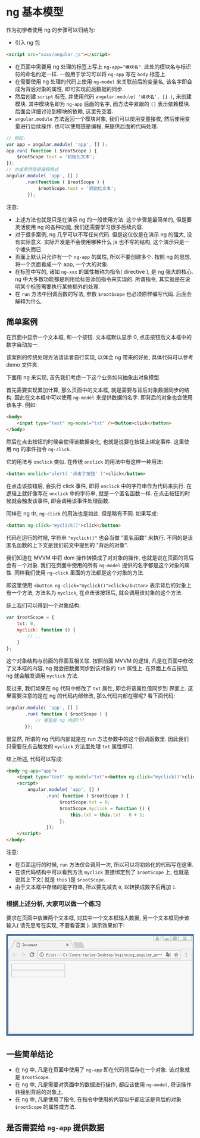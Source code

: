 # ng 基本模型

作为初学者使用 ng 的步骤可以归纳为:

- 引入 ng 包
```html
<script src="xxxx/angular.js"></script>
```
- 在页面中需要用 ng 处理的标签上写上 `ng-app="模块名"`. 此处的模块名与标识符的命名约定一样. 一般用于学习可以将 `ng-app` 写在 `body` 标签上.
- 在需要使用 ng 处理的代码上使用 `ng-model` 来关联前后的变量名, 该名字即会成为背后对象的属性, 即可实现前后数据的同步.
- 然后创建 `script` 标签, 并使用代码 `angular.module( '模块名', [] )`, 来创建模块. 其中模块名即为 `ng-app` 后面的名字, 而方法中紧跟的 `[]` 表示依赖模块. 后面会详细讨论到模块的依赖, 这里先空着. 
- `angular.module` 方法返回一个模块对象, 我们可以使用变量接收, 然后使用变量进行后续操作. 也可以使用链是编程, 来提供后面的代码处理.
```javascript
// 例如:
var app = angular.module( 'app', [] );
app.run( function ( $rootScope ) {
    $rootScope.text = '初始化文本';
});
// 亦或使用链是编程格式
angular.module( 'app', [] )
       .run(function ( $rootScope ) {
            $rootScope.text = '初始化文本';
        }); 
```

注意: 
- 上述方法也就是只是在演示 ng 的一般使用方法. 这个步骤是最简单的, 但是要灵活使用 ng 的各种功能, 我们还需要学习很多后续内容.
- 对于很多案例, ng 几乎可以不写任何代码. 但是这仅仅是在演示 ng 的强大, 没有实际意义. 实际开发是不会使用哪种什么 js 也不写的结构, 这个演示只是一个噱头而已.
- 页面上默认只允许有一个 `ng-app` 的属性, 所以不要创建多个. 按照 ng 的思想, 将一个页面看成一个 app, 一个大的对象.
- 在标签中写的, 诸如 `ng-xxx` 的属性被称为指令( directive ), 是 ng 强大的核心. ng 中大多数功能都是利用给标签添加指令来实现的. 所谓指令, 其实就是在说明某个标签需要执行某些额外的处理.
- 在 `run` 方法中回调函数的写法, 参数 `$rootScope` 也必须原样编写代码. 后面会解释为什么.

## 简单案例

在页面中显示一个文本框, 和一个按钮. 文本框默认显示 0, 点击按钮后文本框中的数字自动加一.

该案例的传统处理方法请读者自行实现, 以体会 ng 带来的好处, 具体代码可以参考 demo 文件夹.

下面用 ng 来实现, 首先我们考虑一下这个业务如何抽象出对象模型.

首先需要实现累加计算, 那么页面中的文本框, 就是需要与背后对象数据同步的结构. 因此在文本框中可以使用 `ng-model` 来提供数据的名字. 即背后的对象也会使用该名字. 例如:

```html
<body>
    <input type="text" ng-model="txt" /><button>click</button>
</body>
```

然后在点击按钮的时候会使得该数据变化, 也就是说要在按钮上绑定事件. 这里使用 ng 的事件指令 `ng-click`. 

它的用法与 `onclick` 类似. 在传统 `onclick` 的用法中有这样一种用法:

```html
<button onclick="alert( '点击了按钮' )">click</button>
```

在点击该按钮后, 会执行 click 事件, 即将 `onclick` 中的字符串作为代码来执行. 在逻辑上就好像写在 `onclick` 
中的字符串, 就是一个匿名函数一样. 在点击按钮的时候就会触发该事件, 即会调用该事件处理函数. 

同样在 ng 中, `ng-click` 的用法也是如此. 但是略有不同. 如果写成: 

```html
<button ng-click="myclick()">click</button>
```

代码在运行的时候, 字符串 `"myclick()"` 也会当做 "匿名函数" 来执行. 不同的是该匿名函数的上下文是我们前文中提到的 
"背后的对象". 

我们知道在 MVVM 中将 dom 操作转换成了对对象的操作, 也就是说在页面的背后会有一个对象. 我们在页面中使用的所有 
`ng-model` 提供的名字都是这个对象的属性. 同样我们使用 `ng-click` 里面的方法都是这个对象的方法. 

即这里使用 `<button ng-click="myclick()">click</button>` 表示背后的对象上有一个方法, 方法名为 `myclick`,
在点击该按钮后, 就会调用该对象的这个方法. 

综上我们可以得到一个对象结构:

```javascript
var $rootScope = {
    txt: 0,
    myclick: function () {
        // ...
    }
};
```

这个对象结构与前面的界面互相关联. 按照前面 MVVM 的逻辑, 凡是在页面中修改了文本框的内容, 
ng 就会把数据同步到该对象的 `txt` 属性上. 在界面上点击按钮, ng 就会触发调用 `myclick` 方法. 

反过来, 我们如果在 ng 代码中修改了 `txt` 属性, 即会将该属性值同步到 界面上. 
这里需要注意的是在 ng 的代码内部修改, 那么代码内部在哪呢? 看下面代码:

```javascript
angular.module( 'app', [] )
       .run( function ( $rootScope ) {
           // 哪里是 ng 内部???
       });
```

很显然, 所谓的 ng 代码内部就是在 run 方法参数中的这个回调函数里. 因此我们只需要在点击触发的 `myclick` 
方法里处理 `txt` 属性即可. 

综上所述, 代码可以写成:

```html
<body ng-app="app">
    <input type="text" ng-model="txt"><button ng-click="myclick()">click</button>
    <script>
        angular.module( 'app', [] )
               .run( function ( $rootScope ) {
                    $rootScope.txt = 0;
                    $rootScope.myclick = function () {
                        this.txt = this.txt - 0 + 1;
                    };
               });
    </script>
</body>
```

注意: 
- 在页面运行的时候, `run` 方法仅会调用一次, 所以可以将初始化的代码写在这里.
- 在该代码结构中可以看到方法 `myclick` 直接绑定到了 `$rootScope` 上, 也就是说其上下文( 就是 `this` )是 `$rootScope`. 
- 由于文本框中存储的是字符串, 所以要先减去 `0`, 以转换成数字后再加 `1`.



### 根据上述分析, 大家可以做一个练习

要求在页面中放置两个文本框, 对其中一个文本框输入数据, 另一个文本框同步该输入( 请先思考在实现, 不要看答案 ). 
演示效果如下:

![](./imgs/exercise0001.gif)




## 一些简单结论

- 在 ng 中, 凡是在页面中使用了 `ng-app` 即在代码背后存在一个对象. 该对象就是 `$rootScope`.
- 在 ng 中, 凡是需要对页面中的数据进行操作, 都应该使用 `ng-model`, 将该操作转接到背后的对象上.
- 在 ng 中, 凡是使用了指令, 在指令中使用的内容似乎都应该是背后的对象 `$rootScope` 的属性或方法.


## 是否需要给 `ng-app` 提供数据




